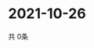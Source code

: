 # 2021-10-26
  共 0条

  <!-- BEGIN -->
  <!-- 最后更新时间Tue Oct 26 2021 04:04:34 GMT+0000 (Coordinated Universal Time) -->
  
  <!-- END -->
  
  